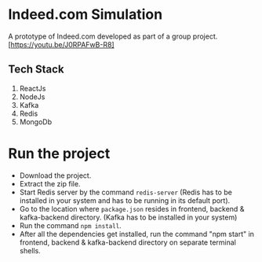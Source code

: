 # Indeed.com Simulation
A prototype of Indeed.com developed as part of a group project.
[https://youtu.be/J0RPAFwB-R8]
## Tech Stack
1. ReactJs
2. NodeJs
3. Kafka
4. Redis
5. MongoDb

# Run the project
- Download the project.
- Extract the zip file.
- Start Redis server by the command `redis-server` (Redis has to be installed in your system and has to be running in its default port).
- Go to the location where `package.json` resides in frontend, backend & kafka-backend directory. (Kafka has to be installed in your system)
- Run the command `npm install`.
- After all the dependencies get installed, run the command "npm start" in frontend, backend & kafka-backend directory on separate terminal shells.
